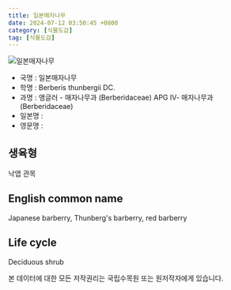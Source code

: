 ```yaml
---
title: 일본매자나무
date: 2024-07-12 03:50:45 +0800
category: [식물도감]
tag: [식물도감]
---
```




![일본매자나무](/fileUpload/plants/basic/Berberidaceae/Berberis/19027/19027_20160802151947847files_th2.jpg)
- 국명 : 일본매자나무
- 학명 : Berberis thunbergii DC.
- 과명 : 앵글러 - 매자나무과 (Berberidaceae) APG Ⅳ- 매자나무과 (Berberidaceae)
- 일본명 : 
- 영문명 : 


## 생육형
낙엽 관목
## English common name
Japanese barberry, Thunberg's barberry, red barberry
## Life cycle
Deciduous shrub






본 데이터에 대한 모든 저작권리는 국립수목원 또는 원저작자에게 있습니다.
